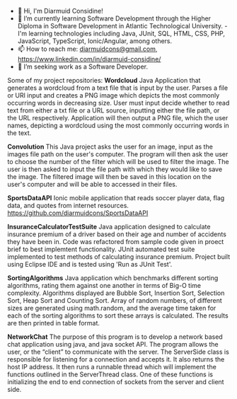 - 👋 Hi, I'm Diarmuid Considine!
- 🌱 I’m currently learning Software Development through the Higher Diploma in Software Development in Atlantic Technological University. - I'm learning technologies including Java, JUnit, SQL, HTML, CSS, PHP, JavaScript, TypeScript, Ionic/Angular, among others.
- 📫 How to reach me: diarmuidcons@gmail.com, https://www.linkedin.com/in/diarmuid-considine/
- 💞️ I’m seeking work as a Software Developer.

Some of my project repositories:
  **Wordcloud**
  Java Application that generates a wordcloud from a text file that is input by the user. Parses a file or URl input and creates a PNG image which depicts the most commonly occurring words in decreasing size. User must input decide whether to read text from either a txt file or a URL source, inputting either the file path, or the URL respectively. Application will then output a PNG file, which the user names, depicting a wordcloud using the most commonly occurring words in the text.
  
  **Convolution**
  This Java project asks the user for an image, input as the images file path on the user's computer. The program will then ask the user to choose the number of the filter which will be used to filter the image. The user is then asked to input the file path with which they would like to save the image. The filtered image will then be saved in this location on the user's computer and will be able to accessed in their files.
  
  **SportsDataAPI**
  Ionic mobile application that reads soccer player data, flag data, and quotes from internet resources.
  https://github.com/diarmuidcons/SportsDataAPI
  
  **InsuranceCalculatorTestSuite**
  Java application designed to calculate insurance premium of a driver based on their age and number of accidents they have been in. Code was refactored from sample code given in proect brief to best implemtent functionality. JUnit automated test suite implemented to test methods of calculating insurance premium. Project built using Eclipse IDE and is tested using 'Run as JUnit Test'.
  
  **SortingAlgorithms**
  Java application which benchmarks different sorting algorithms, rating them against one another in terms of Big-O time complexity. Algorithms displayed are Bubble Sort, Insertion Sort, Selection Sort, Heap Sort and Counting Sort. Array of random numbers, of different sizes are generated using math.random, and the average time taken for each of the sorting algorithms to sort these arrays is calculated. The results are then printed in table format.
  
  **NetworkChat**
  The purpose of this program is to develop a network based chat application using java, and java socket API. The program allows the user, or the “client” to communicate with the server. The ServerSide class is responsible for listening for a connection and accepts it. It also returns the host IP address. It then runs a runnable thread which will implement the functions outlined in the ServerThread class. One of these functions is initializing the end to end connection of sockets from the server and client side.
